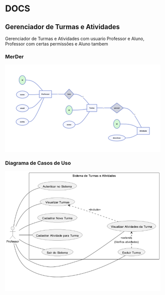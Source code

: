 # DOCS

## Gerenciador de Turmas e Atividades

Gerenciador de Turmas e Atividades com usuario Professor e Aluno, Professor com certas permissões e Aluno tambem

### MerDer

![MerDer](./der_erd.png)

### Diagrama de Casos de Uso

![DCU](./use_case_uml.png)